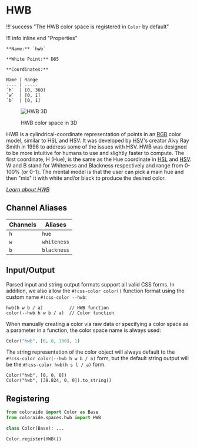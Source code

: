 # HWB

!!! success "The HWB color space is registered in `Color` by default"

<div class="info-container" markdown>
!!! info inline end "Properties"

    **Name:** `hwb`

    **White Point:** D65

    **Coordinates:**

    Name | Range
    ---- | -----
    `h`  | [0, 360)
    `w`  | [0, 1]
    `b`  | [0, 1]

<figure markdown>

![HWB 3D](../images/hwb-3d.png)

<figcaption markdown>
HWB color space in 3D
</figcaption>
</figure>

HWB is a cylindrical-coordinate representation of points in an [RGB](./srgb.md) color model, similar to HSL and HSV. It
was developed by [HSV](./hsv.md)'s creator Alvy Ray Smith in 1996 to address some of the issues with HSV. HWB was
designed to be more intuitive for humans to use and slightly faster to compute. The first coordinate, H (Hue), is the
same as the Hue coordinate in [HSL](./hsl.md) and [HSV](./hsv.md). W and B stand for Whiteness and Blackness
respectively and range from 0-100% (or 0-1). The mental model is that the user can pick a main hue and then "mix" it
with white and/or black to produce the desired color.

_[Learn about HWB](https://en.wikipedia.org/wiki/HWB_color_model)_
</div>

## Channel Aliases

Channels    | Aliases
----------- | -------
`h`         | `hue`
`w`         | `whiteness`
`b`         | `blackness`

## Input/Output

Parsed input and string output formats support all valid CSS forms. In addition, we also allow the
`#!css-color color()` function format using the custom name `#!css-color --hwb`:

```css-color
hwb(h w b / a)          // HWB function
color(--hwb h w b / a)  // Color function
```

When manually creating a color via raw data or specifying a color space as a parameter in a function, the color
space name is always used:

```py
Color("hwb", [0, 0, 100], 1)
```

The string representation of the color object will always default to the `#!css-color color(--hwb h w b / a)`
form, but the default string output will be the `#!css-color hwb(h s l / a)` form.

```playground
Color("hwb", [0, 0, 0])
Color("hwb", [38.824, 0, 0]).to_string()
```

## Registering

```py
from coloraide import Color as Base
from coloraide.spaces.hwb import HWB

class Color(Base): ...

Color.register(HWB())
```
